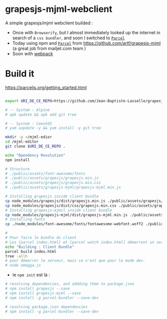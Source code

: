 # grapesjs-mjml-webclient

A simple grapesjs/mjml webclient builded : 
* Once with `Browserify`, but I almost immediately looked up the internet in search of a `css bundler`, and soon I switched to [`Parcel`](https://parceljs.org/getting_started.html)
* Today using npm and  [`Parcel`](https://parceljs.org/getting_started.html) from https://github.com/artf/grapesjs-mjml (a great job from mailjet.com team )
* Soon with [webpack](https://webpack.js.org/)

# Build it

https://parceljs.org/getting_started.html




```bash

export URI_DE_CE_REPO=https://github.com/Jean-Baptiste-Lasselle/grapesjs-mjml-webclient

# -- System : Alpine
# apk update && apk add git tree

# -- System : CeentOS
# yum uopdate -y && yum install -y git tree

mkdir -p ~/mjml-edior
cd /mjml-editor
git clone $URI_DE_CE_REPO . 

echo "Dpendency Resolution"
npm install

# Structure
# ./public/assets/font-awesome/fonts
# ./public/assets/grapesjs/grapesjs.min.js
# ./public/assets/grapesjs/grapesjs.min.css
# ./public/assets/grapesjs-mjml/grapesjs-mjml.min.js

# Installing grapesjs inside client bundle
cp node_modules/grapesjs/dist/grapesjs.min.js ./public/assets/grapesjs/grapesjs.min.js
cp node_modules/grapesjs/dist/css/grapesjs.min.css ./public/assets/grapesjs/grapesjs.min.css
# Installing grapesjs-mjmil inside client bundle 
cp node_modules/grapesjs-mjml/dist/grapesjs-mjml.min.js ./public/assets/grapesjs-mjml/grapesjs-mjml.min.js
# Installing fonts
cp ./node_modules/font-awesome/fonts/fontawesome-webfont.woff2 ./public/assets/font-awesome/fonts/fontawesome-webfont.woff2

# 
# Pour faire le bundle du client
# Les [parcel index.html] et [parcel watch index.html] démarrent un serveur sur le port 1234
echo "Building : Client Bundle"
parcel build index.html
tree -allh
# pour démarrer le serveur, mais ce n'est que pour le mode dev.
# node omegga.js
```



* le `npm init` est là : 

```bash
# resolving dependencies, and addding them to package.json
# npm install grapesjs --save
# npm install grapesjs-mjml --save 
# npm install -g parcel-bundler --save-dev

# resolving package.json dependencies
# npm install -g parcel-bundler --save-dev

```

